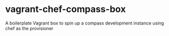 vagrant-chef-compass-box
========================

A boilerplate Vagrant box to spin up a compass development instance using chef as the provisioner 
